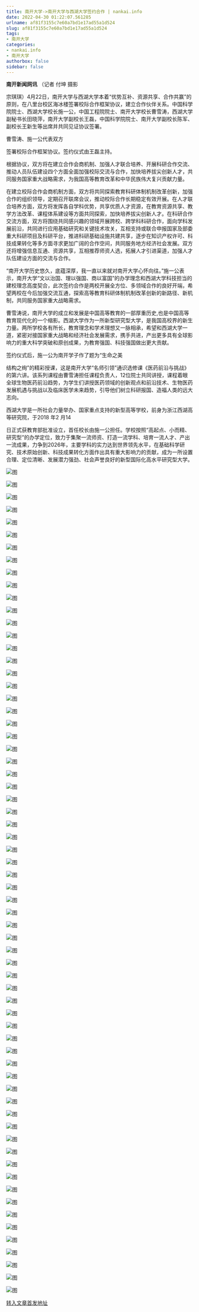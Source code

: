 ```yaml
---
title: 南开大学->南开大学与西湖大学签约合作 | nankai.info
date: 2022-04-30 01:22:07.561285
urlname: af81f3155c7e60a7bd1e17ad55a1d524
slug: af81f3155c7e60a7bd1e17ad55a1d524
tags: 
- 南开大学
categories:
- nankai.info
- 南开大学
authorbox: false
sidebar: false
---
```

**南开新闻网讯** （记者 付坤 摄影

宗琪琪）4月22日，南开大学与西湖大学本着“优势互补、资源共享、合作共赢”的原则，在八里台校区海冰楼签署校际合作框架协议，建立合作伙伴关系。中国科学院院士、西湖大学校长施一公，中国工程院院士、南开大学校长曹雪涛，西湖大学副秘书长田晓萍，南开大学副校长王磊，中国科学院院士、南开大学副校长陈军、副校长王新生等出席并共同见证协议签署。

曹雪涛、施一公代表双方
<!--more-->
签署校际合作框架协议。签约仪式由王磊主持。

根据协议，双方将在建立合作会商机制、加强人才联合培养、开展科研合作交流、推动人员队伍建设四个方面全面加强校际交流与合作，加快培养拔尖创新人才，共同服务国家重大战略需求，为我国高等教育改革和中华民族伟大复兴贡献力量。

在建立校际合作会商机制方面，双方将共同探索教育科研体制机制改革创新，加强合作的组织领导，定期召开联席会议，推动校际合作长期稳定有效开展。在人才联合培养方面，双方将发挥各自学科优势，共享优质人才资源，在教育资源共享、教学方法改革、课程体系建设等方面共同探索，加快培养拔尖创新人才。在科研合作交流方面，双方将围绕共同感兴趣的领域开展跨校、跨学科科研合作，面向学科发展前沿，共同进行应用基础研究和关键技术攻关，互相支持或联合申报国家及部委重大科研项目及科研平台，推进科研基础设施共建共享，逐步在知识产权许可、科技成果转化等多方面寻求更加广阔的合作空间，共同服务地方经济社会发展。双方还将增强信息互通、资源共享，互相推荐师资人选，拓展人才引进渠道，加强人才队伍建设方面的交流与合作。

“南开大学历史悠久，底蕴深厚，我一直以来就对南开大学心怀向往。”施一公表示，南开大学“文以治国、理以强国、商以富国”的办学理念和西湖大学科技担当的建校理念高度契合，此次签约合作是两校开展全方位、多领域合作的良好开端，希望两校在今后加强交流互通，探索高等教育科研体制机制改革创新的新路径、新机制，共同服务国家重大战略需求。

曹雪涛说，南开大学的成立和发展是中国高等教育的一部厚重历史,也是中国高等教育现代化的一个缩影。西湖大学作为一所新型研究型大学，是我国高校界的新生力量。两所学校各有所长，教育理念和学术理想又一脉相承，希望和西湖大学一道，紧密对接国家重大战略和经济社会发展需求，携手共进，产出更多具有全球影响力的重大科学突破和原创成果，为教育强国、科技强国做出更大贡献。

签约仪式后，施一公为南开学子作了题为“生命之美

结构之绚”的精彩授课，这是南开大学“名师引领”通识选修课《医药前沿与挑战》的第六讲。该系列课程由曹雪涛担任课程负责人，12位院士共同讲授，课程着眼全球生物医药前沿趋势，为学生们讲授医药领域的创新观点和前沿技术、生物医药发展机遇与挑战以及临床医学未来趋势，引导他们树立科研报国、造福人类的远大志向。

西湖大学是一所社会力量举办、国家重点支持的新型高等学校，前身为浙江西湖高等研究院，于2018 年2 月14

日正式获教育部批准设立，首任校长由施一公担任。学校按照“高起点、小而精、研究型”的办学定位，致力于集聚一流师资、打造一流学科、培育一流人才、产出一流成果，力争到2026年，主要学科的实力达到世界领先水平，在基础科学研究、技术原始创新、科技成果转化方面作出具有重大影响力的贡献，成为一所设置合理、定位清晰、发展潜力强劲、社会声誉良好的新型国际化高水平研究型大学。

![图](http://news.nankai.edu.cn/ywsd/system/2022/04/22/g)

![图](http://news.nankai.edu.cn/ywsd/system/2022/04/22/p)

![图](http://news.nankai.edu.cn/ywsd/system/2022/04/22/j)

![图](http://news.nankai.edu.cn/ywsd/system/2022/04/22/)

![图](http://news.nankai.edu.cn/ywsd/system/2022/04/22/4)

![图](http://news.nankai.edu.cn/ywsd/system/2022/04/22/5)

![图](http://news.nankai.edu.cn/ywsd/system/2022/04/22/8)

![图](http://news.nankai.edu.cn/ywsd/system/2022/04/22/3)

![图](http://news.nankai.edu.cn/ywsd/system/2022/04/22/d)

![图](http://news.nankai.edu.cn/ywsd/system/2022/04/22/4)

![图](http://news.nankai.edu.cn/ywsd/system/2022/04/22/a)

![图](http://news.nankai.edu.cn/ywsd/system/2022/04/22/8)

![图](http://news.nankai.edu.cn/ywsd/system/2022/04/22/_)

![图](http://news.nankai.edu.cn/ywsd/system/2022/04/22/2)

![图](http://news.nankai.edu.cn/ywsd/system/2022/04/22/2)

![图](http://news.nankai.edu.cn/ywsd/system/2022/04/22/5)

![图](http://news.nankai.edu.cn/ywsd/system/2022/04/22/5)

![图](http://news.nankai.edu.cn/ywsd/system/2022/04/22/4)

![图](http://news.nankai.edu.cn/ywsd/system/2022/04/22/0)

![图](http://news.nankai.edu.cn/ywsd/system/2022/04/22/0)

![图](http://news.nankai.edu.cn/ywsd/system/2022/04/22/0)

![图](http://news.nankai.edu.cn/ywsd/system/2022/04/22/3)

![图](http://news.nankai.edu.cn/ywsd/system/2022/04/22/0)

![图](http://news.nankai.edu.cn/ywsd/system/2022/04/22/0)

![图](http://news.nankai.edu.cn/)

![图](http://news.nankai.edu.cn/ywsd/system/2022/04/22/5)

![图](http://news.nankai.edu.cn/ywsd/system/2022/04/22/5)

![图](http://news.nankai.edu.cn/ywsd/system/2022/04/22/4)

![图](http://news.nankai.edu.cn/)

![图](http://news.nankai.edu.cn/ywsd/system/2022/04/22/0)

![图](http://news.nankai.edu.cn/ywsd/system/2022/04/22/0)

![图](http://news.nankai.edu.cn/ywsd/system/2022/04/22/0)

![图](http://news.nankai.edu.cn/)

![图](http://news.nankai.edu.cn/ywsd/system/2022/04/22/3)

![图](http://news.nankai.edu.cn/ywsd/system/2022/04/22/0)

![图](http://news.nankai.edu.cn/ywsd/system/2022/04/22/0)

![图](http://news.nankai.edu.cn/)

![图](http://news.nankai.edu.cn/ywsd/system/2022/04/22/c)

![图](http://news.nankai.edu.cn/ywsd/system/2022/04/22/i)

![图](http://news.nankai.edu.cn/ywsd/system/2022/04/22/p)

![图](http://news.nankai.edu.cn/)

![图](http://news.nankai.edu.cn/ywsd/system/2022/04/22/n)

![图](http://news.nankai.edu.cn/ywsd/system/2022/04/22/c)

![图](http://news.nankai.edu.cn/ywsd/system/2022/04/22/)

![图](http://news.nankai.edu.cn/ywsd/system/2022/04/22/u)

![图](http://news.nankai.edu.cn/ywsd/system/2022/04/22/d)

![图](http://news.nankai.edu.cn/ywsd/system/2022/04/22/e)

![图](http://news.nankai.edu.cn/ywsd/system/2022/04/22/)

![图](http://news.nankai.edu.cn/ywsd/system/2022/04/22/i)

![图](http://news.nankai.edu.cn/ywsd/system/2022/04/22/a)

![图](http://news.nankai.edu.cn/ywsd/system/2022/04/22/k)

![图](http://news.nankai.edu.cn/ywsd/system/2022/04/22/n)

![图](http://news.nankai.edu.cn/ywsd/system/2022/04/22/a)

![图](http://news.nankai.edu.cn/ywsd/system/2022/04/22/n)

![图](http://news.nankai.edu.cn/ywsd/system/2022/04/22/)

![图](http://news.nankai.edu.cn/ywsd/system/2022/04/22/s)

![图](http://news.nankai.edu.cn/ywsd/system/2022/04/22/w)

![图](http://news.nankai.edu.cn/ywsd/system/2022/04/22/e)

![图](http://news.nankai.edu.cn/ywsd/system/2022/04/22/n)

![图](http://news.nankai.edu.cn/)

![图](http://news.nankai.edu.cn/)

![图](http://news.nankai.edu.cn/ywsd/system/2022/04/22/:)

![图](http://news.nankai.edu.cn/ywsd/system/2022/04/22/p)

![图](http://news.nankai.edu.cn/ywsd/system/2022/04/22/t)

![图](http://news.nankai.edu.cn/ywsd/system/2022/04/22/t)

![图](http://news.nankai.edu.cn/ywsd/system/2022/04/22/h)

[转入文章首发地址](http://news.nankai.edu.cn/ywsd/system/2022/04/22/030051019.shtml)